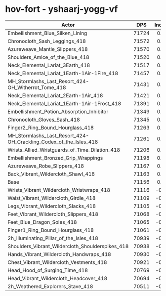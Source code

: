 # hov-fort - yshaarj-yogg-vf
| Actor | DPS | Increase |
|---|:---:|:---:|
|Embellishment_Blue_Silken_Lining|71724|0.80%|
|Chronocloth_Sash_Leggings_418|71572|0.58%|
|Azureweave_Mantle_Slippers_418|71570|0.58%|
|Shoulders_Amice_of_the_Blue_418|71520|0.51%|
|Neck_Elemental_Lariat_3Earth_418|71517|0.51%|
|Neck_Elemental_Lariat_1Earth-1Air-1Fire_418|71457|0.42%|
|MH_Stormlashs_Last_Resort_424-OH_Witherrot_Tome_418|71431|0.39%|
|Neck_Elemental_Lariat_2Earth-1Air_418|71421|0.37%|
|Neck_Elemental_Lariat_1Earth-1Air-1Frost_418|71391|0.33%|
|Embellishment_Potion_Absorption_Inhibitor|71349|0.27%|
|Chronocloth_Gloves_Sash_418|71345|0.27%|
|Finger2_Ring_Bound_Hourglass_418|71263|0.15%|
|MH_Stormlashs_Last_Resort_424-OH_Crackling_Codex_of_the_Isles_418|71261|0.15%|
|Wrists_Allied_Wristguards_of_Time_Dilation_418|71206|0.07%|
|Embellishment_Bronzed_Grip_Wrappings|71198|0.06%|
|Azureweave_Robe_Slippers_418|71167|0.02%|
|Back_Vibrant_Wildercloth_Shawl_418|71163|0.01%|
|Base|71156|0.00%|
|Wrists_Vibrant_Wildercloth_Wristwraps_418|71116|-0.06%|
|Waist_Vibrant_Wildercloth_Girdle_418|71109|-0.07%|
|Legs_Vibrant_Wildercloth_Slacks_418|71105|-0.07%|
|Feet_Vibrant_Wildercloth_Slippers_418|71068|-0.12%|
|Feet_Blue_Dragon_Soles_418|71065|-0.13%|
|Finger1_Ring_Bound_Hourglass_418|71061|-0.13%|
|2h_Illuminating_Pillar_of_the_Isles_418|70939|-0.30%|
|Shoulders_Vibrant_Wildercloth_Shoulderspikes_418|70938|-0.31%|
|Hands_Vibrant_Wildercloth_Handwraps_418|70930|-0.32%|
|Chest_Vibrant_Wildercloth_Vestments_418|70921|-0.33%|
|Head_Hood_of_Surging_Time_418|70769|-0.54%|
|Head_Vibrant_Wildercloth_Headcover_418|70694|-0.65%|
|2h_Weathered_Explorers_Stave_418|70511|-0.91%|
